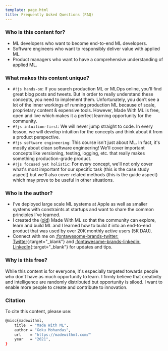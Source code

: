 ```yaml
---
template: page.html
title: Frequently Asked Questions (FAQ)
---
```


### Who is this content for?
- ML developers who want to become end-to-end ML developers.
- Software engineers who want to responsibly deliver value with applied ML.
- Product managers who want to have a comprehensive understanding of applied ML.

### What makes this content unique?
- `#!js hands-on`: If you search production ML or MLOps online, you'll find great blog posts and tweets. But in order to really understand these concepts, you need to implement them. Unfortunately, you don’t see a lot of the inner workings of running production ML because of scale, proprietary content & expensive tools. However, Made With ML is free, open and live which makes it a perfect learning opportunity for the community.
- `#!js intuition-first`: We will never jump straight to code. In every lesson, we will develop intuition for the concepts and think about it from a product perspective.
- `#!js software engineering`: This course isn't just about ML. In fact, it's mostly about clean software engineering! We'll cover important concepts like versioning, testing, logging, etc. that really makes something production-grade product.
- `#!js focused yet holistic`: For every concept, we'll not only cover what's most important for our specific task (this is the case study aspect) but we'll also cover related methods (this is the guide aspect) which may prove to be useful in other situations.

### Who is the author?
- I've deployed large scale ML systems at Apple as well as smaller systems with constraints at startups and want to share the common principles I've learned.
- I created the ([old](hhttps://twitter.com/madewithml/status/1284503478685978625)) Made With ML so that the community can explore, learn and build ML and I learned how to build it into an end-to-end product that was used by over 20K monthly active users (5K DAU).
- Connect with me on [:fontawesome-brands-twitter: Twitter](https://twitter.com/GokuMohandas){:target="_blank"} and [:fontawesome-brands-linkedin: LinkedIn](https://www.linkedin.com/in/goku){:target="_blank"} for updates and tips.

### Why is this free?
While this content is for everyone, it's especially targeted towards people who don't have as much opportunity to learn. I firmly believe that creativity and intelligence are randomly distributed but opportunity is siloed. I want to enable more people to create and contribute to innovation.

### Citation
To cite this content, please use:

```bash linenums="1"
@misc{madewithml,
    title  = "Made With ML",
    author = "Goku Mohandas",
    url    = "https://madewithml.com/"
    year   = "2021",
}
```